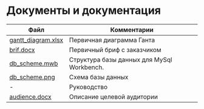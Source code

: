 # Документы и документация



| Файл                                     | Комментарии                                |
| ---------------------------------------- | ------------------------------------------ |
| [gantt_diagram.xlsx](gantt_diagram.xlsx) | Первичная диаграмма Ганта                  |
| [brif.docx](brif.docx)                   | Первичный бриф с заказчиком                |
| [db_scheme.mwb](db_scheme.mwb)           | Структура базы данных для MySql Workbench. |
| [db_scheme.png](db_scheme.png)           | Cхема базы данных                          |
| -                                        | Руководство                                |
| [audience.docx](audience.docx)           | Описание целевой аудитории                 |